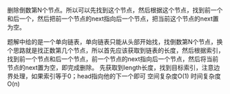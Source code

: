 删除倒数第N个节点。所以可以先找到这个节点，然后根据这个节点，找到前一个和后一个，然后把前一个节点的next指向后一个节点，把当前这个节点的next置为空。

​ 题解中给的是一个单向链表，单向链表只能从头部开始找，找倒数第N个节点，换个思路就是找正数第几个节点，所以首先应该获取到链表的长度，然后根据索引，找到前一个节点和后一个节点，前一个节点的next指向后一个节点，然后将当前节点的next置为空，即完成删除。
先获取到length长度，找到目标索引，注意边界处理，如果索引等于0；head指向他的下一个即可
空间复杂度O(1)
时间复杂度O(n)